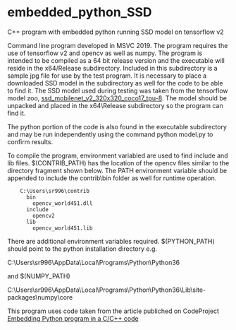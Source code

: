 # embedded_python_SSD
C++ program with embedded python running SSD model on tensorflow v2

Command line program developed in MSVC 2019.  The program requires the use of tensorflow v2
and opencv as well as numpy.  The program is intended to be compiled as a 64 bit release version
and the executable will reside in the x64/Release subdirectory.  Included in this subdirectory
is a sample jpg file for use by the test program.  It is necessary to place a downloaded SSD
model in the subdirectory as well for the code to be able to find it.  The SSD model used during
testing was taken from the tensorflow model zoo, <a href=http://download.tensorflow.org/models/object_detection/tf2/20200711/ssd_mobilenet_v2_320x320_coco17_tpu-8.tar.gz>
ssd_mobilenet_v2_320x320_coco17_tpu-8</a>.  The model should be unpacked and placed in the x64\Release
subdirectory so the program can find it.

The python portion of the code is also found in the executable subdirectory and may be run
independently using the command python model.py to confirm results.

To compile the program, environment variabled are used to find include and lib files.
$(CONTRIB_PATH) has the location of the opencv files similar to the directory fragment
shown below.  The PATH environment variable should be appended to include the contrib\bin 
folder as well for runtime operation.

```
    C:\Users\sr996\contrib
      bin
        opencv_world451.dll
      include
        opencv2
      lib
        opencv_world451.lib
```

There are additional environment variables required.  $(PYTHON_PATH) should point to the python
installation directory e.g.

C:\Users\sr996\AppData\Local\Programs\Python\Python36

and $(NUMPY_PATH)

C:\Users\sr996\AppData\Local\Programs\Python\Python36\Lib\site-packages\numpy\core

This program uses code taken from the article publiched on CodeProject <a href=https://www.codeproject.com/articles/820116/embedding-python-program-in-a-c-cplusplus-code>Embedding Python program in a C/C++ code</a>
